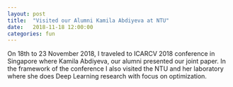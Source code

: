 ```yaml
---
layout: post
title:  "Visited our Alumni Kamila Abdiyeva at NTU"
date:   2018-11-18 12:00:00
categories: fun
---
```


On 18th to 23 November 2018, I traveled to ICARCV 2018 conference in Singapore where Kamila Abdiyeva, our alumni presented our joint paper.  In the framework of the conference I also visited the NTU and her laboratory where she does Deep Learning research with focus on optimization.



